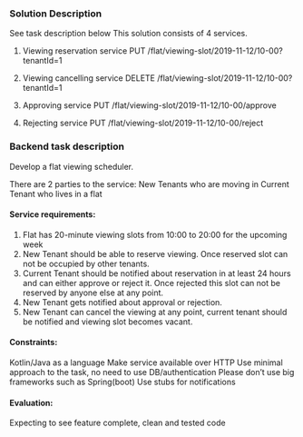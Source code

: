 ### Solution Description
See task description below
This solution consists of 4 services.

1. Viewing reservation service
PUT /flat/viewing-slot/2019-11-12/10-00?tenantId=1

2. Viewing cancelling service
DELETE /flat/viewing-slot/2019-11-12/10-00?tenantId=1

3. Approving service
PUT /flat/viewing-slot/2019-11-12/10-00/approve

4. Rejecting service
PUT /flat/viewing-slot/2019-11-12/10-00/reject


### Backend task description

Develop a flat viewing scheduler.

There are 2 parties to the service:
New Tenants who are moving in
Current Tenant who lives in a flat

#### Service requirements:
1. Flat has 20-minute viewing slots from 10:00 to 20:00 for the upcoming week
2. New Tenant should be able to reserve viewing. Once reserved slot can not be occupied by other tenants.
3. Current Tenant should be notified about reservation in at least 24 hours and can either approve or reject it. Once rejected this slot can not be reserved by anyone else at any point.
4. New Tenant gets notified about approval or rejection.
5. New Tenant can cancel the viewing at any point, current tenant should be notified and viewing slot becomes vacant.

#### Constraints:
Kotlin/Java as a language
Make service available over HTTP
Use minimal approach to the task, no need to use DB/authentication
Please don’t use big frameworks such as Spring(boot)
Use stubs for notifications

#### Evaluation:
Expecting to see feature complete, clean and tested code



